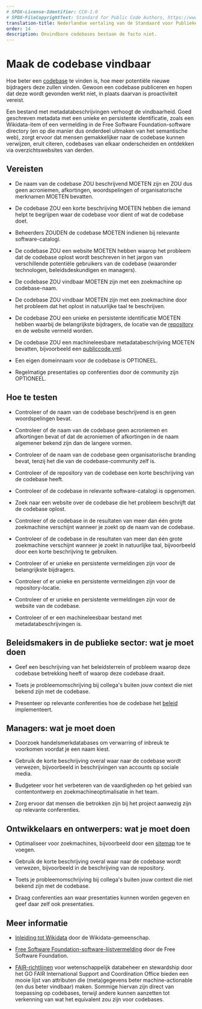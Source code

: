 ```yaml
---
# SPDX-License-Identifier: CC0-1.0
# SPDX-FileCopyrightText: Standard for Public Code Authors, https://www.standardforpubliccode.org/AUTHORS.html
translation-title: Nederlandse vertaling van de Standaard voor Publieke Code
order: 14
description: Onvindbare codebases bestaan de facto niet.
---
```


# Maak de codebase vindbaar

Hoe beter een [codebase](../glossary.html#codebase) te vinden is, hoe meer potentiële nieuwe bijdragers deze zullen vinden. Gewoon een codebase publiceren en hopen dat deze wordt gevonden werkt niet, in plaats daarvan is proactiviteit vereist.

Een bestand met metadatabeschrijvingen verhoogt de vindbaarheid. Goed geschreven metadata met een unieke en persistente identificatie, zoals een Wikidata-item of een vermelding in de Free Software Foundation-software directory (en op die manier dus onderdeel uitmaken van het semantische web), zorgt ervoor dat mensen gemakkelijker naar de codebase kunnen verwijzen, eruit citeren, codebases van elkaar onderscheiden en ontdekken via overzichtswebsites van derden.

## Vereisten

- De naam van de codebase ZOU beschrijvend MOETEN zijn en ZOU dus geen acroniemen, afkortingen, woordspelingen of organisatorische merknamen MOETEN bevatten.

- De codebase ZOU een korte beschrijving MOETEN hebben die iemand helpt te begrijpen waar de codebase voor dient of wat de codebase doet.

- Beheerders ZOUDEN de codebase MOETEN indienen bij relevante software-catalogi.

- De codebase ZOU een website MOETEN hebben waarop het probleem dat de codebase oplost wordt beschreven in het jargon van verschillende potentiële gebruikers van de codebase (waaronder technologen, beleidsdeskundigen en managers).

- De codebase ZOU vindbaar MOETEN zijn met een zoekmachine op codebase-naam.

- De codebase ZOU vindbaar MOETEN zijn met een zoekmachine door het probleem dat het oplost in natuurlijke taal te beschrijven.

- De codebase ZOU een unieke en persistente identificatie MOETEN hebben waarbij de belangrijkste bijdragers, de locatie van de [repository](../glossary.html#repository) en de website vermeld worden.

- De codebase ZOU een machineleesbare metadatabeschrijving MOETEN bevatten, bijvoorbeeld een [publiccode.yml](https://github.com/publiccodeyml/publiccode.yml).

- Een eigen domeinnaam voor de codebase is OPTIONEEL.

- Regelmatige presentaties op conferenties door de community zijn OPTIONEEL.

## Hoe te testen

- Controleer of de naam van de codebase beschrijvend is en geen woordspelingen bevat.

- Controleer of de naam van de codebase geen acroniemen en afkortingen bevat of dat de acroniemen of afkortingen in de naam algemener bekend zijn dan de langere vormen.

- Controleer of de naam van de codebase geen organisatorische branding bevat, tenzij het die van de codebase-community zelf is.

- Controleer of de repository van de codebase een korte beschrijving van de codebase heeft.

- Controleer of de codebase in relevante software-catalogi is opgenomen.

- Zoek naar een website over de codebase die het probleem beschrijft dat de codebase oplost.

- Controleer of de codebase in de resultaten van meer dan één grote zoekmachine verschijnt wanneer je zoekt op de naam van de codebase.

- Controleer of de codebase in de resultaten van meer dan één grote zoekmachine verschijnt wanneer je zoekt in natuurlijke taal, bijvoorbeeld door een korte beschrijving te gebruiken.

- Controleer of er unieke en persistente vermeldingen zijn voor de belangrijkste bijdragers.

- Controleer of er unieke en persistente vermeldingen zijn voor de repository-locatie.

- Controleer of er unieke en persistente vermeldingen zijn voor de website van de codebase.

- Controleer of er een machineleesbaar bestand met metadatabeschrijvingen is.

## Beleidsmakers in de publieke sector: wat je moet doen

- Geef een beschrijving van het beleidsterrein of probleem waarop deze codebase betrekking heeft of waarop deze codebase draait.

- Toets je probleemomschrijving bij collega's buiten jouw context die niet bekend zijn met de codebase.

- Presenteer op relevante conferenties hoe de codebase het [beleid](../glossary.html#beleid) implementeert.

## Managers: wat je moet doen

- Doorzoek handelsmerkdatabases om verwarring of inbreuk te voorkomen voordat je een naam kiest.

- Gebruik de korte beschrijving overal waar naar de codebase wordt verwezen, bijvoorbeeld in beschrijvingen van accounts op sociale media.

- Budgeteer voor het verbeteren van de vaardigheden op het gebied van contentontwerp en zoekmachineoptimalisatie in het team.

- Zorg ervoor dat mensen die betrokken zijn bij het project aanwezig zijn op relevante conferenties.

## Ontwikkelaars en ontwerpers: wat je moet doen

- Optimaliseer voor zoekmachines, bijvoorbeeld door een [sitemap](https://www.sitemaps.org/protocol.html) toe te voegen.

- Gebruik de korte beschrijving overal waar naar de codebase wordt verwezen, bijvoorbeeld in de beschrijving van de repository.

- Toets je probleemomschrijving bij collega's buiten jouw context die niet bekend zijn met de codebase.

- Draag conferenties aan waar presentaties kunnen worden gegeven en geef daar zelf ook presentaties.

## Meer informatie

* [Inleiding tot Wikidata](https://www.wikidata.org/wiki/Wikidata:Introduction) door de Wikidata-gemeenschap.

* [Free Software Foundation-software-lijstvermelding](https://directory.fsf.org/wiki/Main_Page) door de Free Software Foundation.

* [FAIR-richtlijnen](https://www.go-fair.org/fair-principles/) voor wetenschappelijk databeheer en stewardship door het GO FAIR International Support and Coordination Office bieden een mooie lijst van attributen die (meta)gegevens beter machine-actionable (en dus beter vindbaar) maken. Sommige hiervan zijn direct van toepassing op codebases, terwijl andere kunnen aanzetten tot verkenning van wat het equivalent zou zijn voor codebases.
